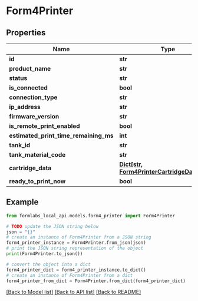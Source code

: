 # Form4Printer


## Properties

Name | Type | Description | Notes
------------ | ------------- | ------------- | -------------
**id** | **str** |  | 
**product_name** | **str** |  | 
**status** | **str** |  | 
**is_connected** | **bool** |  | 
**connection_type** | **str** |  | 
**ip_address** | **str** |  | 
**firmware_version** | **str** |  | 
**is_remote_print_enabled** | **bool** |  | 
**estimated_print_time_remaining_ms** | **int** |  | 
**tank_id** | **str** |  | 
**tank_material_code** | **str** |  | 
**cartridge_data** | [**Dict[str, Form4PrinterCartridgeDataValue]**](Form4PrinterCartridgeDataValue.md) |  | 
**ready_to_print_now** | **bool** |  | 

## Example

```python
from formlabs_local_api.models.form4_printer import Form4Printer

# TODO update the JSON string below
json = "{}"
# create an instance of Form4Printer from a JSON string
form4_printer_instance = Form4Printer.from_json(json)
# print the JSON string representation of the object
print(Form4Printer.to_json())

# convert the object into a dict
form4_printer_dict = form4_printer_instance.to_dict()
# create an instance of Form4Printer from a dict
form4_printer_from_dict = Form4Printer.from_dict(form4_printer_dict)
```
[[Back to Model list]](../README.md#documentation-for-models) [[Back to API list]](../README.md#documentation-for-api-endpoints) [[Back to README]](../README.md)


